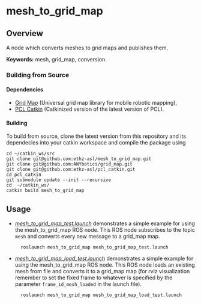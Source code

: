 # mesh_to_grid_map
## Overview
A node which converts meshes to grid maps and publishes them.

**Keywords:** mesh, grid_map, conversion.

### Building from Source

#### Dependencies

- [Grid Map](https://github.com/ANYbotics/grid_map) (Universal grid map library for mobile robotic mapping),
- [PCL Catkin](https://github.com/ethz-asl/pcl_catkin) (Catkinized version of the latest version of PCL).


#### Building

To build from source, clone the latest version from this repository and its dependecies into your catkin workspace and compile the package using
```
cd ~/catkin_ws/src
git clone git@github.com:ethz-asl/mesh_to_grid_map.git
git clone git@github.com:ANYbotics/grid_map.git
git clone git@github.com:ethz-asl/pcl_catkin.git
cd pcl_catkin
git submodule update --init --recursive
cd  ~/catkin_ws/
catkin build mesh_to_grid_map
```

## Usage
* *[mesh_to_grid_map_test.launch](launch/mesh_to_grid_map_test.launch)* demonstrates a simple example for using the mesh_to_grid_map ROS node. This ROS node subscribes to the topic `mesh` and converts every new message to a grid_map map.

        roslaunch mesh_to_grid_map mesh_to_grid_map_test.launch

* *[mesh_to_grid_map_load_test.launch](launch/mesh_to_grid_map_load_test.launch)* demonstrates a simple example for using the mesh_to_grid_map ROS node. This ROS node loads an existing mesh from file and converts it to a grid_map map (for rviz visualization remember to set the fixed frame to whatever is specified by the parameter `frame_id_mesh_loaded` in the launch file).

        roslaunch mesh_to_grid_map mesh_to_grid_map_load_test.launch
